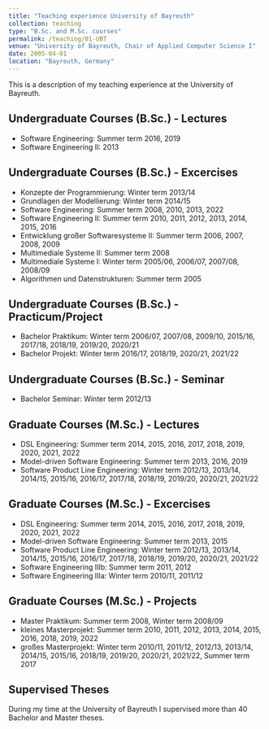 ```yaml
---
title: "Teaching experience University of Bayreuth"
collection: teaching
type: "B.Sc. and M.Sc. courses"
permalink: /teaching/01-UBT
venue: "University of Bayreuth, Chair of Applied Computer Science I"
date: 2005-04-01
location: "Bayreuth, Germany"
---
```


This is a description of my teaching experience at the University of Bayreuth. 

Undergraduate Courses (B.Sc.) - Lectures
-----

- Software Engineering: Summer term 2016, 2019
- Software Engineering II: 2013


Undergraduate Courses (B.Sc.) - Excercises
-----

- Konzepte der Programmierung: Winter term 2013/14
- Grundlagen der Modellierung: Winter term 2014/15
- Software Engineering: Summer term 2008, 2010, 2013, 2022
- Software Engineering II: Summer term 2010, 2011, 2012, 2013, 2014, 2015, 2016
- Entwicklung großer Softwaresysteme II: Summer term 2006, 2007, 2008, 2009
- Multimediale Systeme II: Summer term 2008
- Multimediale Systeme I: Winter term 2005/06, 2006/07, 2007/08, 2008/09
- Algorithmen und Datenstrukturen: Summer term 2005

Undergraduate Courses (B.Sc.) - Practicum/Project
-----

- Bachelor Praktikum: Winter term 2006/07, 2007/08, 2009/10, 2015/16, 2017/18, 2018/19, 2019/20, 2020/21
- Bachelor Projekt: Winter term 2016/17, 2018/19, 2020/21, 2021/22

Undergraduate Courses (B.Sc.) - Seminar
-----

- Bachelor Seminar: Winter term 2012/13

Graduate Courses (M.Sc.) - Lectures
-----

- DSL Engineering: Summer term 2014, 2015, 2016, 2017, 2018, 2019, 2020, 2021, 2022
- Model-driven Software Engineering: Summer term 2013, 2016, 2019
- Software Product Line Engineering: Winter term 2012/13, 2013/14, 2014/15, 2015/16, 2016/17, 2017/18, 2018/19, 2019/20, 2020/21, 2021/22

Graduate Courses (M.Sc.) - Excercises
-----

- DSL Engineering: Summer term 2014, 2015, 2016, 2017, 2018, 2019, 2020, 2021, 2022
- Model-driven Software Engineering: Summer term 2013, 2015
- Software Product Line Engineering: Winter term 2012/13, 2013/14, 2014/15, 2015/16, 2016/17, 2017/18, 2018/19, 2019/20, 2020/21, 2021/22
- Software Engineering IIIb: Summer term 2011, 2012
- Software Engineering IIIa: Winter term 2010/11, 2011/12

Graduate Courses (M.Sc.) - Projects
-----

- Master Praktikum: Summer term 2008, Winter term 2008/09
- kleines Masterprojekt: Summer term 2010, 2011, 2012, 2013, 2014, 2015, 2016, 2018, 2019, 2022
- großes Masterprojekt: Winter term 2010/11, 2011/12, 2012/13, 2013/14, 2014/15, 2015/16, 2018/19, 2019/20, 2020/21, 2021/22, Summer term 2017

Supervised Theses
-----

During my time at the University of Bayreuth I supervised more than 40 Bachelor and Master theses.

